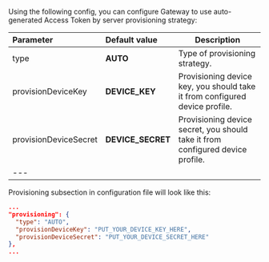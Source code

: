 Using the following config, you can configure Gateway to use auto-generated Access Token by server provisioning strategy:

| **Parameter**         | **Default value** | **Description**                                                                    |
|:----------------------|:------------------|------------------------------------------------------------------------------------
| type                  | **AUTO**          | Type of provisioning strategy.                                                     |
| provisionDeviceKey    | **DEVICE_KEY**    | Provisioning device key, you should take it from configured device profile.        |
| provisionDeviceSecret | **DEVICE_SECRET** | Provisioning device secret, you should take it from configured device profile.     |
| ---                   

Provisioning subsection in configuration file will look like this:
```json
...
"provisioning": {
  "type": "AUTO",
  "provisionDeviceKey": "PUT_YOUR_DEVICE_KEY_HERE",
  "provisionDeviceSecret": "PUT_YOUR_DEVICE_SECRET_HERE"
},
...
```
